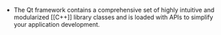 - The Qt framework contains a comprehensive set of highly intuitive and modularized [[C++]] library classes and is loaded with APIs to simplify your application development.